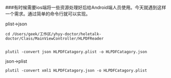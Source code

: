 ###有时候需要ios端将一些资源处理好后给Android端人员使用。今天就遇到这样一个需求。通过简单的命令行就可以实现。



 plist->json

```
cd /Users/geek/工作区/yhyy-doctor/heletalk-doctor/Class/MainViewController/HLPDFReader


plutil -convert json HLPDFCatagory.plist -o HLPDFCatagory.json
```

 json->plist


```
plutil -convert xml1 HLPDFCatagory.json -o HLPDFCatagory.plist
```
